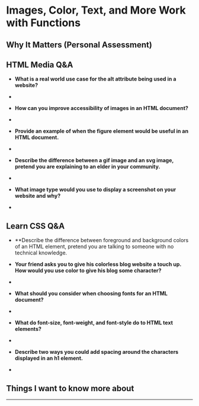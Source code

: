 # Images, Color, Text, and More Work with Functions

## Why It Matters (Personal Assessment)

## HTML Media Q&A

* **What is a real world use case for the alt attribute being used in a website?**

- 

* **How can you improve accessibility of images in an HTML document?**

- 

* **Provide an example of when the figure element would be useful in an HTML document.**

- 

* **Describe the difference between a gif image and an svg image, pretend you are explaining to an elder in your community.**

- 

* **What image type would you use to display a screenshot on your website and why?**

- 


## Learn CSS Q&A

* **Describe the difference between foreground and background colors of an HTML element, pretend you are talking to someone with no technical knowledge.

* **Your friend asks you to give his colorless blog website a touch up. How would you use color to give his blog some character?**

- 

* **What should you consider when choosing fonts for an HTML document?**

- 

* **What do font-size, font-weight, and font-style do to HTML text elements?**

- 

* **Describe two ways you could add spacing around the characters displayed in an h1 element.**

- 

## Things I want to know more about

* **